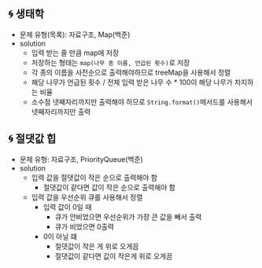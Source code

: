 ## 🌀 생태학

- 문제 유형(목록): 자료구조, Map(백준)
- solution
  - 입력 받는 줄 만큼 map에 저장
  - 저장하는 형태는 `map(나무 종 이름, 언급된 횟수)`로 저장
  - 각 종의 이름을 사전순으로 출력해야하므로 treeMap을 사용해서 정렬
  - 해당 나무가 언급된 횟수 / 전체 입력 받은 나무 수 \* 100이 해당 나무가 차지하는 비율
  - 소수점 넷째자리까지만 출력해야 하므로 `String.format()`메서드를 사용해서 넷째자리까지만 출력

## 🌀 절댓값 힙

- 문제 유형: 자료구조, PriorityQueue(백준)
- solution
  - 입력 값을 절댓값이 작은 순으로 출력해야 함
    - 절댓값이 같다면 값이 작은 순으로 출력해야 함
  - 입력 값을 우선순위 큐를 사용해서 정렬
    - 입력 값이 0일 때
      - 큐가 안비었으면 우선순위가 가장 큰 값을 빼서 출력
      - 큐가 비었으면 0출력
    - 0이 아닐 떄
      - 절댓값이 작은 게 위로 오게끔
      - 절댓값이 같다면 값이 작은게 위로 오게끔

